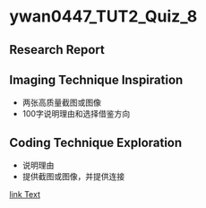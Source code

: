 # ywan0447_TUT2_Quiz_8

## Research Report

## Imaging Technique Inspiration
- 两张高质量截图或图像
- 100字说明理由和选择借鉴方向
## Coding Technique Exploration
- 说明理由
- 提供截图或图像，并提供连接

[link Text](https://openprocessing.org/sketch/2211491)         